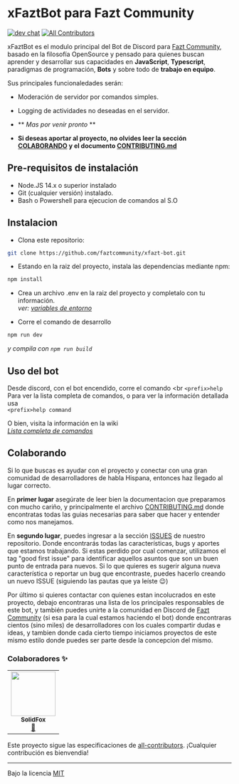 # xFaztBot para Fazt Community
[![dev chat](https://discordapp.com/api/guilds/466723723853037589/widget.png?style=shield)](https://discord.gg/mFUY4sT)<!-- ALL-CONTRIBUTORS-BADGE:START - Do not remove or modify this section -->
[![All Contributors](https://img.shields.io/badge/all_contributors-1-orange.svg?style=flat-square)](#contributors-)
<!-- ALL-CONTRIBUTORS-BADGE:END -->

xFaztBot es el modulo principal del Bot de Discord para [Fazt Community](https://github.com/faztcommunity), basado en la filosofía OpenSource y pensado para quienes buscan aprender y desarrollar sus capacidades en **JavaScript**, **Typescript**, paradigmas de programación, **Bots** y sobre todo de **trabajo en equipo**.

Sus principales funcionaledades serán:
- Moderación de servidor por comandos simples.
- Logging de actividades no deseadas en el servidor.
- ** *Mas por venir pronto* **

- **Si deseas aportar al proyecto, no olvides leer la sección [COLABORANDO](#colaborando) y el documento [CONTRIBUTING.md](./CONTRIBUTING.md)**

## Pre-requisitos de instalación

- Node.JS 14.x o superior instalado
- Git (cualquier versión) instalado.
- Bash o Powershell para ejecucion de comandos al S.O

## Instalacion

- Clona este repositorio:

```bash
git clone https://github.com/faztcommunity/xfazt-bot.git
```
- Estando en la raiz del proyecto, instala las dependencias mediante npm:

```bash
npm install
```
- Crea un archivo .env en la raiz del proyecto y completalo con tu información.<br>
*ver: [variables de entorno](https://github.com/faztcommunity/xfazt-bot/blob/main/CONTRIBUTING.md#variables-de-entorno)*

* Corre el comando de desarrollo
```bash
npm run dev
```
*y compila con `npm run build`*

## Uso del bot
Desde discord, con el bot encendido, corre el comando <br
`<prefix>help`<br>
Para ver la lista completa de comandos, o para ver la información detallada usa <br>
`<prefix>help command`

O bien, visita la información en la wiki<br>
*[Lista completa de comandos](#)*

## Colaborando
Si lo que buscas es ayudar con el proyecto y conectar con una gran comunidad de desarrolladores de habla Hispana, entonces haz llegado al lugar correcto.

En **primer lugar** asegúrate de leer bien la documentacion que preparamos con mucho cariño, y principalmente el archivo [CONTRIBUTING.md](./CONTRIBUTING.md) donde encontratas todas las guias necesarias para saber que hacer y entender como nos manejamos.

En **segundo lugar**, puedes ingresar a la sección [ISSUES](https://github.com/faztcommunity/xfazt-bot/issues) de nuestro repositorio. Donde encontrarás todas las características, bugs y aportes que estamos trabajando. Si estas perdido por cual comenzar, utilizamos el tag "good first issue" para identificar aquellos asuntos que son un buen punto de entrada para nuevos. Si lo que quieres es sugerir alguna nueva característica o reportar un bug que encontraste, puedes hacerlo creando un nuevo ISSUE (siguiendo las pautas que ya leíste :wink:)

Por último si quieres contactar con quienes estan incolucrados en este proyecto, debajo encontraras una lista de los principales responsables de este bot, y también puedes unirte a la comunidad en Discord de [Fazt Community](https://discord.gg/mFUY4sT) (si esa para la cual estamos haciendo el bot) donde encontraras cientos (sino miles) de desarrolladores con los cuales compartir dudas e ideas, y tambien donde cada cierto tiempo iniciamos proyectos de este mismo estilo donde puedes ser parte desde la concepcion del mismo.

### Colaboradores ✨
<!-- ALL-CONTRIBUTORS-LIST:START - Do not remove or modify this section -->
<!-- prettier-ignore-start -->
<!-- markdownlint-disable -->
<table>
  <tr>
    <td align="center"><a href="https://github.com/leandiez"><img src="https://avatars3.githubusercontent.com/u/8433725?v=4" width="100px;" alt=""/><br /><sub><b>SolidFox</b></sub></a><br /><a href="https://github.com/faztcommunity/xfazt-bot/commits?author=leandiez" title="Documentation">📖</a></td>
  </tr>
</table>

<!-- markdownlint-enable -->
<!-- prettier-ignore-end -->
<!-- ALL-CONTRIBUTORS-LIST:END -->

Este proyecto sigue las especificaciones de [all-contributors](https://github.com/all-contributors/all-contributors). ¡Cualquier contribución es bienvendia!

---
Bajo la licencia [MIT](https://github.com/faztcommunity/xfazt-bot/blob/main/LICENSE)
